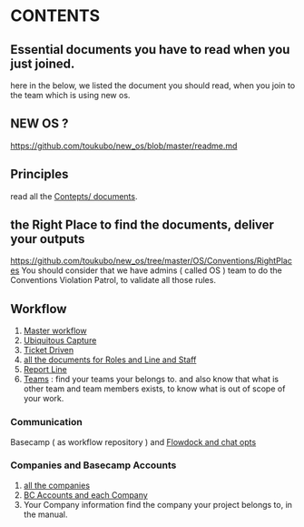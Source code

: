 # CONTENTS
## Essential documents you have to read when you just joined. 
here in the below, we listed the document you should read, when you join to the team which is using new os. 

## NEW OS ? 
https://github.com/toukubo/new_os/blob/master/readme.md
## Principles
read all the [Contepts/ documents](https://github.com/toukubo/new_os/tree/master/OS/Concepts).
## the Right Place to find the documents, deliver your outputs
https://github.com/toukubo/new_os/tree/master/OS/Conventions/RightPlaces
You should consider that we have admins ( called OS ) team to do the Conventions Violation Patrol, to validate all those rules. 
## Workflow
1. [Master workflow](https://github.com/toukubo/new_os/tree/master/Workflow)
2. [Ubiquitous Capture](https://github.com/toukubo/new_os/blob/master/Workflow/Ubiquitous%20Capture.md)
3. [Ticket Driven](https://github.com/toukubo/new_os/blob/267f2188f0717fc86b01afbfe41bf88782a54445/OS/Organizer/Ticket%20Driven.md)
4. [all the documents for Roles and Line and Staff](https://github.com/toukubo/new_os/tree/master/Roles)
5. [Report Line](https://github.com/toukubo/new_os/blob/master/Workflow/Report%20Line.md)
6. [Teams](https://github.com/toukubo/new_os/tree/master/Teams) : find your teams your belongs to. and also know that what is other team and team members exists, to know what is out of scope of your work.
### Communication
Basecamp ( as workflow repository ) and [Flowdock and chat opts](https://github.com/toukubo/new_os/blob/master/OS/Conventions/RightPlaces/flowdock%20and%20chat%20opts.md) 
### Companies and Basecamp Accounts
1. [all the companies](https://github.com/toukubo/new_os/blob/master/Companies/readme.md)
2. [BC Accounts and each Company](https://github.com/toukubo/new_os/blob/master/Companies/Basecamp_Account_Layout.md)
3. Your Company information
find the company your project belongs to, in the manual.
